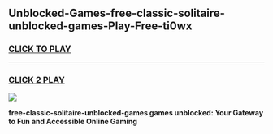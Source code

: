 
## Unblocked-Games-free-classic-solitaire-unblocked-games-Play-Free-ti0wx
<h3>
<a href="https://premium76.site?title=free-classic-solitaire-unblocked-games&ref=18A1">CLICK TO PLAY</a></h3>
<hr>

<h3>
<a href="https://premium76.site?title=free-classic-solitaire-unblocked-games&ref=18A1">CLICK 2 PLAY</a>
  
</h3>

<a href="https://premium76.site?title=free-classic-solitaire-unblocked-games&ref=18A1"><img src="https://clearcache.store/games.png"></a>


**free-classic-solitaire-unblocked-games games unblocked: Your Gateway to Fun and Accessible Online Gaming**
